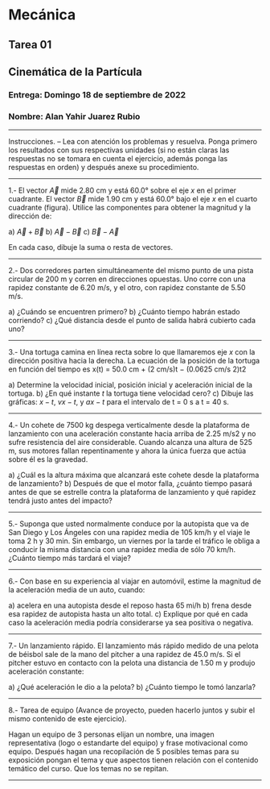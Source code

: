 # Mecánica
## Tarea 01
## Cinemática de la Partícula
### Entrega: Domingo 18 de septiembre de 2022
### Nombre: Alan Yahir Juarez Rubio
___
Instrucciones. – Lea con atención los problemas y resuelva. Ponga primero los resultados con sus respectivas unidades (si no están claras las respuestas no se tomara en cuenta el ejercicio, además ponga las respuestas en orden) y después anexe su procedimiento.
___
1.- El vector $\vec{A}$ mide 2.80 cm y está 60.0° sobre el eje $x$ en el primer cuadrante. El vector $\vec B$ mide 1.90 cm y está 60.0° bajo el eje $x$ en el cuarto cuadrante (figura). Utilice las componentes para obtener la magnitud y la dirección de:

a) $\vec A+\vec B$
b) $\vec A-\vec B$ 
c) $\vec B-\vec A$ 

En cada caso, dibuje la suma o resta de vectores.
___
2.- Dos corredores parten simultáneamente del mismo punto de una pista circular de 200 m y corren en direcciones opuestas. Uno corre con una rapidez constante de 6.20 m/s, y el otro, con rapidez constante de 5.50 m/s. 

a) ¿Cuándo se encuentren primero? 
b) ¿Cuánto tiempo habrán estado corriendo?
c) ¿Qué distancia desde el punto de salida habrá cubierto cada uno?
___
3.- Una tortuga camina en línea recta sobre lo que llamaremos eje $x$ con la dirección positiva hacia la derecha. La ecuación de la posición de la tortuga en función del tiempo es x(t) = 50.0 cm + (2 cm/s)t − (0.0625 cm/s 2)t2

a) Determine la velocidad inicial, posición inicial y aceleración inicial de la tortuga. 
b) ¿En qué instante $t$ la tortuga tiene velocidad cero?
c) Dibuje las gráficas: $x − t$, $vx − t$, y $ax − t$ para el intervalo de t = 0 s a t = 40 s.
___
4.- Un cohete de 7500 kg despega verticalmente desde la plataforma de lanzamiento con una aceleración constante hacia arriba de 2.25 m/s2 y no sufre resistencia del aire considerable. Cuando alcanza una altura de 525 m, sus motores fallan repentinamente y ahora la única fuerza que actúa sobre él es la gravedad. 

a) ¿Cuál es la altura máxima que alcanzará este cohete desde la plataforma de lanzamiento? 
b) Después de que el motor falla, ¿cuánto tiempo pasará antes de que se estrelle contra la plataforma de lanzamiento y qué rapidez tendrá justo antes del impacto?
___
5.- Suponga que usted normalmente conduce por la autopista que va de San Diego y Los Ángeles con una rapidez media de 105 km/h y el viaje le toma 2 h y 30 min. Sin embargo, un viernes por la tarde el tráfico le obliga a conducir la misma distancia con una rapidez media de sólo 70 km/h. ¿Cuánto tiempo más tardará el viaje?
___
6.- Con base en su experiencia al viajar en automóvil, estime la magnitud de la aceleración media de un auto, cuando:

a) acelera en una autopista desde el reposo hasta 65 mi/h
b) frena desde esa rapidez de autopista hasta un alto total.
c) Explique por qué en cada caso la aceleración media podría considerarse ya sea positiva o negativa.
___
7.- Un lanzamiento rápido. El lanzamiento más rápido medido de una pelota de béisbol sale de la mano del pitcher a una rapidez de 45.0 m/s. Si el pitcher estuvo en contacto con la pelota una distancia de 1.50 m y produjo aceleración constante:

a) ¿Qué aceleración le dio a la pelota?
b) ¿Cuánto tiempo le tomó lanzarla?
___
8.- Tarea de equipo (Avance de proyecto, pueden hacerlo juntos y subir el mismo contenido de este ejercicio). 

Hagan un equipo de 3 personas elijan un nombre, una imagen representativa (logo o estandarte del equipo) y frase motivacional como equipo. Después hagan una recopilación de 5 posibles temas para su exposición pongan el tema y que aspectos tienen relación con el contenido temático del curso. Que los temas no se repitan.
___
